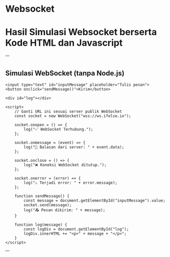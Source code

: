 # Websocket

<h1>Hasil Simulasi Websocket berserta Kode HTML dan Javascript</h1>

'''

<!DOCTYPE html>
<html lang="en">

<head>
    <meta charset="UTF-8">
    <title>WebSocket Client Simulation</title>
</head>

<body>
    <h2>Simulasi WebSocket (tanpa Node.js)</h2>

    <input type="text" id="inputMessage" placeholder="Tulis pesan">
    <button onclick="sendMessage()">Kirim</button>

    <div id="log"></div>

    <script>
        // Ganti URL ini sesuai server publik WebSocket
        const socket = new WebSocket("wss://ws.ifelse.io");

        socket.onopen = () => {
            log("✅ WebSocket Terhubung.");
        };

        socket.onmessage = (event) => {
            log("📩 Balasan dari server: " + event.data);
        };

        socket.onclose = () => {
            log("❌ Koneksi WebSocket ditutup.");
        };

        socket.onerror = (error) => {
            log("⚠️ Terjadi error: " + error.message);
        };

        function sendMessage() {
            const message = document.getElementById("inputMessage").value;
            socket.send(message);
            log("📤 Pesan dikirim: " + message);
        }

        function log(message) {
            const logDiv = document.getElementById("log");
            logDiv.innerHTML += "<p>" + message + "</p>";
        }
    </script>
</body>

</html>

'''
